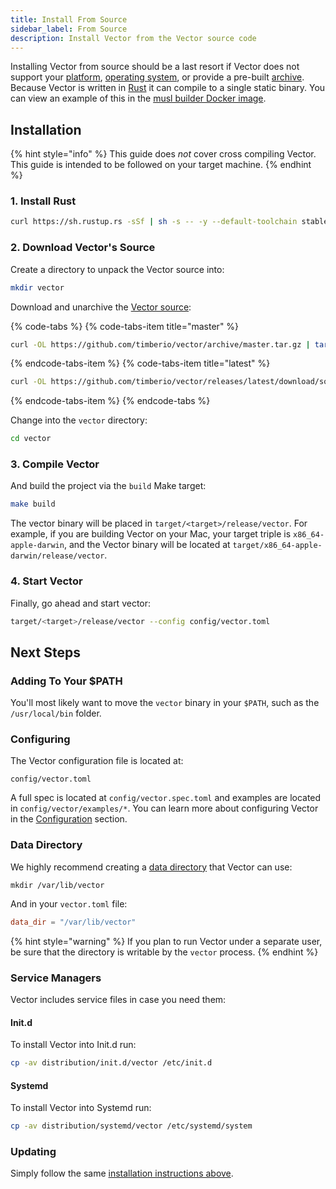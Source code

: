 ```yaml
---
title: Install From Source
sidebar_label: From Source
description: Install Vector from the Vector source code
---
```


Installing Vector from source should be a last resort if Vector does not
support your [platform][docs.platforms],
[operating system][docs.operating_systems], or provide a pre-built
[archive][docs.from_archives]. Because Vector is written in [Rust][urls.rust]
it can compile to a single static binary. You can view an example of this
in the [musl builder Docker image][urls.musl_builder_docker_image].

## Installation

{% hint style="info" %}
This guide does _not_ cover cross compiling Vector. This guide is intended
to be followed on your target machine.
{% endhint %}

### 1. Install Rust

```bash
curl https://sh.rustup.rs -sSf | sh -s -- -y --default-toolchain stable
```

### 2. Download Vector's Source

Create a directory to unpack the Vector source into:

```bash
mkdir vector
```

Download and unarchive the [Vector source](https://github.com/timberio/vector):

{% code-tabs %}
{% code-tabs-item title="master" %}
```bash
curl -OL https://github.com/timberio/vector/archive/master.tar.gz | tar -xzf - --directory="vector"
```
{% endcode-tabs-item %}
{% code-tabs-item title="latest" %}
```bash
curl -OL https://github.com/timberio/vector/releases/latest/download/source.tar.gz | tar -xzf --directory="vector"
```
{% endcode-tabs-item %}
{% endcode-tabs %}

Change into the `vector` directory:

```bash
cd vector
```

### 3. Compile Vector

And build the project via the `build` Make target:

```bash
make build
```

The vector binary will be placed in `target/<target>/release/vector`.
For example, if you are building Vector on your Mac, your target triple
is `x86_64-apple-darwin`, and the Vector binary will be located at
`target/x86_64-apple-darwin/release/vector`.

### 4. Start Vector

Finally, go ahead and start vector:

```bash
target/<target>/release/vector --config config/vector.toml
```

## Next Steps

### Adding To Your $PATH

You'll most likely want to move the `vector` binary in your `$PATH`, such as
the `/usr/local/bin` folder.

### Configuring

The Vector configuration file is located at:

```
config/vector.toml
```

A full spec is located at `config/vector.spec.toml` and examples are
located in `config/vector/examples/*`. You can learn more about configuring
Vector in the [Configuration][docs.configuration] section.

### Data Directory

We highly recommend creating a [data directory][docs.configuration#data-directory]
that Vector can use:

```
mkdir /var/lib/vector
```

And in your `vector.toml` file:

```toml
data_dir = "/var/lib/vector"
```

{% hint style="warning" %}
If you plan to run Vector under a separate user, be sure that the directory
is writable by the `vector` process.
{% endhint %}

### Service Managers

Vector includes service files in case you need them:

#### Init.d

To install Vector into Init.d run:

```bash
cp -av distribution/init.d/vector /etc/init.d
```

#### Systemd

To install Vector into Systemd run:

```bash
cp -av distribution/systemd/vector /etc/systemd/system
```

### Updating

Simply follow the same [installation instructions above](#installation).


[docs.configuration#data-directory]: ../../../setup/configuration#data-directory
[docs.configuration]: ../../../setup/configuration
[docs.from_archives]: ../../../setup/installation/manual/from-archives
[docs.operating_systems]: ../../../setup/installation/operating-systems
[docs.platforms]: ../../../setup/installation/platforms
[urls.musl_builder_docker_image]: https://github.com/timberio/vector/blob/master/scripts/ci-docker-images/builder-x86_64-unknown-linux-musl/Dockerfile
[urls.rust]: https://www.rust-lang.org/
